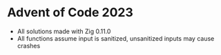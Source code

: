 # Advent of Code 2023

- All solutions made with Zig 0.11.0
- All functions assume input is sanitized, unsanitized inputs may cause crashes

